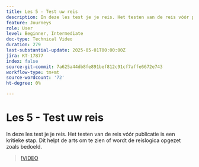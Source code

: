 ```yaml
---
title: Les 5 - Test uw reis
description: In deze les test je je reis. Het testen van de reis vóór publicatie is een kritieke stap. Dit helpt de arts om te zien of wordt de reislogica opgezet zoals bedoeld.
feature: Journeys
role: User
level: Beginner, Intermediate
doc-type: Technical Video
duration: 279
last-substantial-update: 2025-05-01T00:00:00Z
jira: KT-17877
index: false
source-git-commit: 7a625a44db8fe891bef812c91cf7affe6672e743
workflow-type: tm+mt
source-wordcount: '72'
ht-degree: 0%

---
```



# Les 5 - Test uw reis

In deze les test je je reis. Het testen van de reis vóór publicatie is een kritieke stap. Dit helpt de arts om te zien of wordt de reislogica opgezet zoals bedoeld.

>[!VIDEO](https://video.tv.adobe.com/v/3457930/?learn=on&enablevpops)

